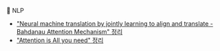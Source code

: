 🔗 NLP
- ["Neural machine translation by jointly learning to align and translate - Bahdanau Attention Mechanism" 정리](https://j-linux-journal.tistory.com/96)
- ["Attention is All you need" 정리](https://j-linux-journal.tistory.com/102)
